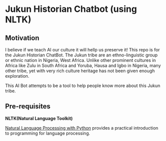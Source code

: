 # Jukun Historian Chatbot (using NLTK)

## Motivation
I believe if we teach AI our culture it will hellp us preserve it! This repo is for the Jukun Historian ChatBot. The Jukun tribe are an ethno-linguistic group or ethnic nation in Nigeria, West Africa. Unlike other prominent cultures in Africa like Zulu in South Africa and Yoruba, Hausa and Igbo in Nigeria, many other tribe, yet with very rich culture heritage has not been given enough exploration.

This AI Bot attempts to be a tool to help people know more about this Jukun tribe.
 
## Pre-requisites
**NLTK(Natural Language Toolkit)**

[Natural Language Processing with Python](http://www.nltk.org/book/) provides a practical introduction to programming for language processing.
